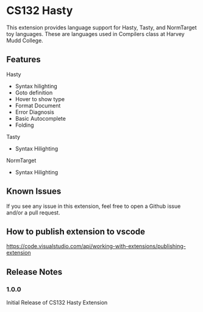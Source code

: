 # CS132 Hasty 

This extension provides language support for Hasty, Tasty, and NormTarget toy languages. These are languages used in Compilers class at Harvey Mudd College.

## Features

Hasty
- Syntax hilighting
- Goto definition
- Hover to show type
- Format Document
- Error Diagnosis
- Basic Autocomplete
- Folding

Tasty
- Syntax Hilighting

NormTarget
- Syntax Hilighting

## Known Issues

If you see any issue in this extension, feel free to open a Github issue and/or a pull request.

## How to publish extension to vscode
https://code.visualstudio.com/api/working-with-extensions/publishing-extension

## Release Notes

### 1.0.0

Initial Release of CS132 Hasty Extension